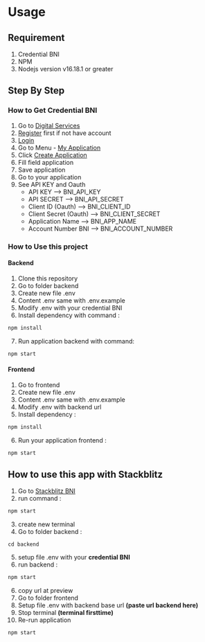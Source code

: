 # Usage

## Requirement
1. Credential BNI
2. NPM
3. Nodejs version v16.18.1 or greater

## Step By Step
### How to Get Credential BNI
1. Go to [Digital Services](https://digitalservices.bni.co.id)
2. [Register](https://digitalservices.bni.co.id/en/component/apiportal/registration) first if not have account
3. [Login](https://digitalservices.bni.co.id/en/?option=com_users&view=login)
4. Go to Menu - [My Application](https://digitalservices.bni.co.id/en/profile-menu/apps)
5. Click [Create Application](https://digitalservices.bni.co.id/en/profile-menu/apps/application/create)
6. Fill field application
7. Save application
8. Go to your application
9. See API KEY and Oauth
    - API KEY --> BNI_API_KEY
    - API SECRET --> BNI_API_SECRET
    - Client ID (Oauth) --> BNI_CLIENT_ID
    - Client Secret (Oauth) --> BNI_CLIENT_SECRET
    - Application Name --> BNI_APP_NAME
    - Account Number BNI --> BNI_ACCOUNT_NUMBER


### How to Use this project
#### Backend
1. Clone this repository
2. Go to folder backend
3. Create new file .env
4. Content .env same with .env.example
5. Modify .env with your credential BNI
6. Install dependency with command : 
```javascript
npm install
```
7. Run application backend with command: 
```javascript
npm start
```



#### Frontend
1. Go to frontend
2. Create new file .env
3. Content .env same with .env.example
4. Modify .env with backend url
5. Install dependency : 
```javascript
npm install
```
6. Run your application frontend : 
```javascript
npm start
```
 
 ## How to use this app with Stackblitz

1. Go to [Stackblitz BNI](https://stackblitz.com/edit/node-pfsuml)
2. run command : 
```javascript
npm start
```
3. create new terminal
4. Go to folder backend :
```shell
cd backend
```
5. setup file .env with your **credential BNI**
5. run backend :
```javascript
npm start
```
6. copy url at preview
7. Go to folder frontend
8. Setup file .env with backend base url **(paste url backend here)**
9. Stop terminal **(terminal firsttime)**
10. Re-run application
```javascript
npm start
```